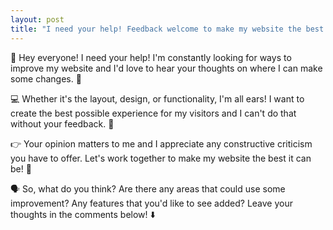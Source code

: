 ```yaml
---
layout: post
title: "I need your help! Feedback welcome to make my website the best it can be! 🚀"
---
```


👋 Hey everyone! I need your help! I'm constantly looking for ways to improve my website and I'd love to hear your thoughts on where I can make some changes. 👀

💻 Whether it's the layout, design, or functionality, I'm all ears! I want to create the best possible experience for my visitors and I can't do that without your feedback. 🙏

👉 Your opinion matters to me and I appreciate any constructive criticism you have to offer. Let's work together to make my website the best it can be! 🚀

🗣️ So, what do you think? Are there any areas that could use some improvement? Any features that you'd like to see added? Leave your thoughts in the comments below! ⬇️ 